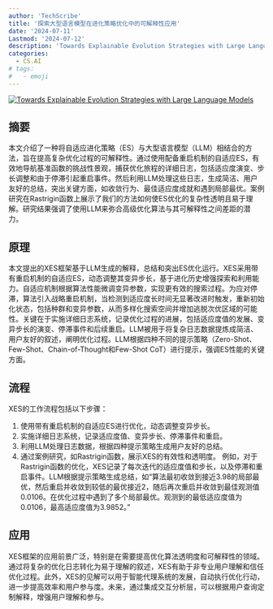 ```yaml
---
author: 'TechScribe'
title: '探索大型语言模型在进化策略优化中的可解释性应用'
date: '2024-07-11'
Lastmod: '2024-07-12'
description: 'Towards Explainable Evolution Strategies with Large Language Models'
categories:
  - CS.AI
# tags:
#   - emoji
---
```


[![Towards Explainable Evolution Strategies with Large Language Models](https://arxiv-research-1301205113.cos.ap-guangzhou.myqcloud.com/images/2407.08331v1.pdf_0.jpg)](https://arxiv.org/abs/2407.08331v1)

## 摘要

本文介绍了一种将自适应进化策略（ES）与大型语言模型（LLM）相结合的方法，旨在提高复杂优化过程的可解释性。通过使用配备重启机制的自适应ES，有效地导航基准函数的挑战性景观，捕获优化旅程的详细日志，包括适应度演变、步长调整和由于停滞引起重启事件。然后利用LLM处理这些日志，生成简洁、用户友好的总结，突出关键方面，如收敛行为、最佳适应度成就和遇到局部最优。案例研究在Rastrigin函数上展示了我们的方法如何使ES优化的复杂性透明且易于理解。研究结果强调了使用LLM来弥合高级优化算法与其可解释性之间差距的潜力。<!--more-->

## 原理

本文提出的XES框架基于LLM生成的解释，总结和突出ES优化运行。XES采用带有重启机制的自适应ES，动态调整其变异步长，基于进化历史增强探索和利用能力。自适应机制根据算法性能微调变异参数，实现更有效的搜索过程。为应对停滞，算法引入战略重启机制，当检测到适应度长时间无显著改进时触发，重新初始化状态，包括种群和变异参数，从而多样化搜索空间并增加逃脱次优区域的可能性。关键在于实施详细日志系统，记录优化过程的进展，包括适应度值的发展、变异步长的演变、停滞事件和后续重启。LLM被用于将复杂日志数据提炼成简洁、用户友好的叙述，阐明优化过程。LLM根据四种不同的提示策略（Zero-Shot、Few-Shot、Chain-of-Thought和Few-Shot CoT）进行提示，强调ES性能的关键方面。

## 流程

XES的工作流程包括以下步骤：
1. 使用带有重启机制的自适应ES进行优化，动态调整变异步长。
2. 实施详细日志系统，记录适应度值、变异步长、停滞事件和重启。
3. 利用LLM处理日志数据，根据四种提示策略生成用户友好的总结。
4. 通过案例研究，如Rastrigin函数，展示XES的有效性和透明度。
例如，对于Rastrigin函数的优化，XES记录了每次迭代的适应度值和步长，以及停滞和重启事件。LLM根据提示策略生成总结，如“算法最初收敛到接近3.98的局部最优，然后重启并收敛到较低的最优接近2，随后再次重启并收敛到最佳观测值0.0106。在优化过程中遇到了多个局部最优。观测到的最低适应度值为0.0106，最高适应度值为3.9852。”

## 应用

XES框架的应用前景广泛，特别是在需要提高优化算法透明度和可解释性的领域。通过将复杂的优化日志转化为易于理解的叙述，XES有助于非专业用户理解和信任优化过程。此外，XES的见解可以用于智能代理系统的发展，自动执行优化行动，进一步提高效率和用户参与度。未来，通过集成交互分析层，可以根据用户查询定制解释，增强用户理解和参与。